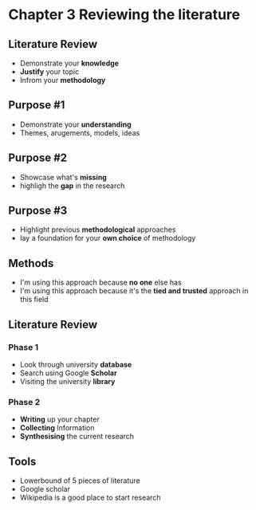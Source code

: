 # Chapter 3 Reviewing the literature

## Literature Review
- Demonstrate your **knowledge**
- **Justify** your topic
- Infrom your **methodology**

## Purpose #1
- Demonstrate your **understanding**
- Themes, arugements, models, ideas

## Purpose #2
- Showcase what's **missing**
- highligh the **gap** in the research

## Purpose #3 
- Highlight previous **methodological** approaches
- lay a foundation for your **own choice** of methodology

## Methods
- I'm using this approach because **no one** else has
- I'm using this approach because it's the **tied and trusted** approach in this field 

## Literature Review
### Phase 1
- Look through university **database**
- Search using Google **Scholar**
- Visiting the university **library**
### Phase 2
- **Writing** up your chapter
- **Collecting** Information
- **Synthesising** the current research

## Tools
- Lowerbound of 5 pieces of literature
- Google scholar
- Wikipedia is a good place to start research